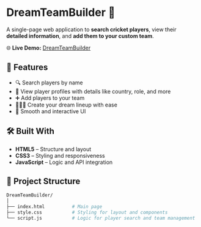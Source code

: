 # DreamTeamBuilder 🏏

A single-page web application to **search cricket players**, view their **detailed information**, and **add them to your custom team**.

🌐 **Live Demo:** [DreamTeamBuilder](https://mahnoorshabbir12.github.io/DreamTeamBuilder/)

## 🚀 Features

- 🔍 Search players by name
- 📄 View player profiles with details like country, role, and more
- ➕ Add players to your team
- 🧑‍🤝‍🧑 Create your dream lineup with ease
- 🎯 Smooth and interactive UI

## 🛠️ Built With

- **HTML5** – Structure and layout  
- **CSS3** – Styling and responsiveness  
- **JavaScript** – Logic and API integration

## 📁 Project Structure

```bash
DreamTeamBuilder/
│
├── index.html          # Main page
├── style.css           # Styling for layout and components
└── script.js           # Logic for player search and team management
